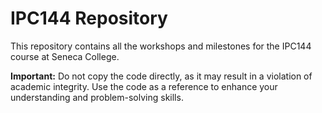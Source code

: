 # IPC144 Repository

This repository contains all the workshops and milestones for the IPC144 course at Seneca College.

**Important:** Do not copy the code directly, as it may result in a violation of academic integrity. Use the code as a reference to enhance your understanding and problem-solving skills.
